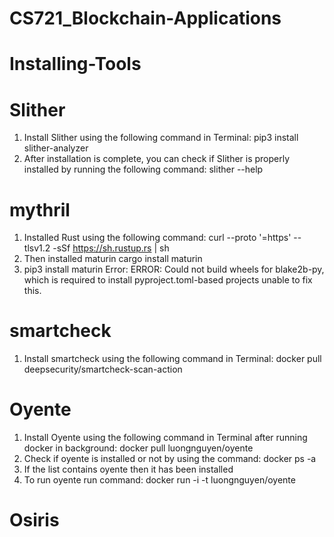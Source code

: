 # CS721_Blockchain-Applications

# Installing-Tools

# Slither 
1. Install Slither using the following command in Terminal:
      pip3 install slither-analyzer
2. After installation is complete, you can check if Slither is properly installed by running the following command:
      slither --help
      

# mythril 

1. Installed Rust using the following command: 
        curl --proto '=https' --tlsv1.2 -sSf https://sh.rustup.rs | sh
2. Then installed maturin 
        cargo install maturin 
3. pip3 install maturin 
   Error: ERROR: Could not build wheels for blake2b-py, which is required to install pyproject.toml-based projects
unable to fix this. 


# smartcheck
1. Install smartcheck using the following command in Terminal:
          docker pull deepsecurity/smartcheck-scan-action


# Oyente
1. Install Oyente using the following command in Terminal after running docker in background:
      docker pull luongnguyen/oyente 
2. Check if oyente is installed or not by using the command:
      docker ps -a 
3. If the list contains oyente then it has been installed
4. To run oyente run command:
      docker run -i -t luongnguyen/oyente
      

# Osiris
